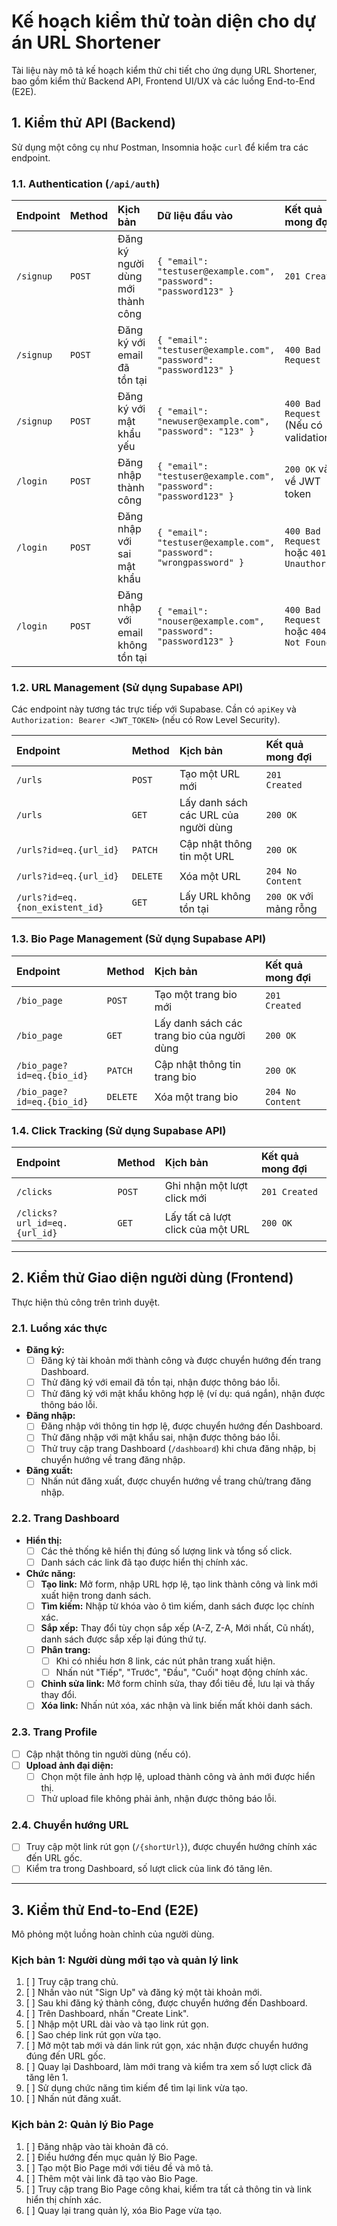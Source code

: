 # Kế hoạch kiểm thử toàn diện cho dự án URL Shortener

Tài liệu này mô tả kế hoạch kiểm thử chi tiết cho ứng dụng URL Shortener, bao gồm kiểm thử Backend API, Frontend UI/UX và các luồng End-to-End (E2E).

## 1. Kiểm thử API (Backend)

Sử dụng một công cụ như Postman, Insomnia hoặc `curl` để kiểm tra các endpoint.

### 1.1. Authentication (`/api/auth`)

| Endpoint | Method | Kịch bản | Dữ liệu đầu vào | Kết quả mong đợi |
| :--- | :--- | :--- | :--- | :--- |
| `/signup` | `POST` | Đăng ký người dùng mới thành công | `{ "email": "testuser@example.com", "password": "password123" }` | `201 Created` |
| `/signup` | `POST` | Đăng ký với email đã tồn tại | `{ "email": "testuser@example.com", "password": "password123" }` | `400 Bad Request` |
| `/signup` | `POST` | Đăng ký với mật khẩu yếu | `{ "email": "newuser@example.com", "password": "123" }` | `400 Bad Request` (Nếu có validation) |
| `/login` | `POST` | Đăng nhập thành công | `{ "email": "testuser@example.com", "password": "password123" }` | `200 OK` và trả về JWT token |
| `/login` | `POST` | Đăng nhập với sai mật khẩu | `{ "email": "testuser@example.com", "password": "wrongpassword" }` | `400 Bad Request` hoặc `401 Unauthorized` |
| `/login` | `POST` | Đăng nhập với email không tồn tại | `{ "email": "nouser@example.com", "password": "password123" }` | `400 Bad Request` hoặc `404 Not Found` |

### 1.2. URL Management (Sử dụng Supabase API)

Các endpoint này tương tác trực tiếp với Supabase. Cần có `apiKey` và `Authorization: Bearer <JWT_TOKEN>` (nếu có Row Level Security).

| Endpoint | Method | Kịch bản | Kết quả mong đợi |
| :--- | :--- | :--- | :--- |
| `/urls` | `POST` | Tạo một URL mới | `201 Created` |
| `/urls` | `GET` | Lấy danh sách các URL của người dùng | `200 OK` |
| `/urls?id=eq.{url_id}` | `PATCH` | Cập nhật thông tin một URL | `200 OK` |
| `/urls?id=eq.{url_id}` | `DELETE` | Xóa một URL | `204 No Content` |
| `/urls?id=eq.{non_existent_id}` | `GET` | Lấy URL không tồn tại | `200 OK` với mảng rỗng |

### 1.3. Bio Page Management (Sử dụng Supabase API)

| Endpoint | Method | Kịch bản | Kết quả mong đợi |
| :--- | :--- | :--- | :--- |
| `/bio_page` | `POST` | Tạo một trang bio mới | `201 Created` |
| `/bio_page` | `GET` | Lấy danh sách các trang bio của người dùng | `200 OK` |
| `/bio_page?id=eq.{bio_id}` | `PATCH` | Cập nhật thông tin trang bio | `200 OK` |
| `/bio_page?id=eq.{bio_id}` | `DELETE` | Xóa một trang bio | `204 No Content` |

### 1.4. Click Tracking (Sử dụng Supabase API)

| Endpoint | Method | Kịch bản | Kết quả mong đợi |
| :--- | :--- | :--- | :--- |
| `/clicks` | `POST` | Ghi nhận một lượt click mới | `201 Created` |
| `/clicks?url_id=eq.{url_id}` | `GET` | Lấy tất cả lượt click của một URL | `200 OK` |

---

## 2. Kiểm thử Giao diện người dùng (Frontend)

Thực hiện thủ công trên trình duyệt.

### 2.1. Luồng xác thực

- **Đăng ký:**
  - [ ] Đăng ký tài khoản mới thành công và được chuyển hướng đến trang Dashboard.
  - [ ] Thử đăng ký với email đã tồn tại, nhận được thông báo lỗi.
  - [ ] Thử đăng ký với mật khẩu không hợp lệ (ví dụ: quá ngắn), nhận được thông báo lỗi.
- **Đăng nhập:**
  - [ ] Đăng nhập với thông tin hợp lệ, được chuyển hướng đến Dashboard.
  - [ ] Thử đăng nhập với mật khẩu sai, nhận được thông báo lỗi.
  - [ ] Thử truy cập trang Dashboard (`/dashboard`) khi chưa đăng nhập, bị chuyển hướng về trang đăng nhập.
- **Đăng xuất:**
  - [ ] Nhấn nút đăng xuất, được chuyển hướng về trang chủ/trang đăng nhập.

### 2.2. Trang Dashboard

- **Hiển thị:**
  - [ ] Các thẻ thống kê hiển thị đúng số lượng link và tổng số click.
  - [ ] Danh sách các link đã tạo được hiển thị chính xác.
- **Chức năng:**
  - [ ] **Tạo link:** Mở form, nhập URL hợp lệ, tạo link thành công và link mới xuất hiện trong danh sách.
  - [ ] **Tìm kiếm:** Nhập từ khóa vào ô tìm kiếm, danh sách được lọc chính xác.
  - [ ] **Sắp xếp:** Thay đổi tùy chọn sắp xếp (A-Z, Z-A, Mới nhất, Cũ nhất), danh sách được sắp xếp lại đúng thứ tự.
  - [ ] **Phân trang:**
    - [ ] Khi có nhiều hơn 8 link, các nút phân trang xuất hiện.
    - [ ] Nhấn nút "Tiếp", "Trước", "Đầu", "Cuối" hoạt động chính xác.
  - [ ] **Chỉnh sửa link:** Mở form chỉnh sửa, thay đổi tiêu đề, lưu lại và thấy thay đổi.
  - [ ] **Xóa link:** Nhấn nút xóa, xác nhận và link biến mất khỏi danh sách.

### 2.3. Trang Profile

- [ ] Cập nhật thông tin người dùng (nếu có).
- [ ] **Upload ảnh đại diện:**
  - [ ] Chọn một file ảnh hợp lệ, upload thành công và ảnh mới được hiển thị.
  - [ ] Thử upload file không phải ảnh, nhận được thông báo lỗi.

### 2.4. Chuyển hướng URL

- [ ] Truy cập một link rút gọn (`/{shortUrl}`), được chuyển hướng chính xác đến URL gốc.
- [ ] Kiểm tra trong Dashboard, số lượt click của link đó tăng lên.

---

## 3. Kiểm thử End-to-End (E2E)

Mô phỏng một luồng hoàn chỉnh của người dùng.

### Kịch bản 1: Người dùng mới tạo và quản lý link

1.  [ ] Truy cập trang chủ.
2.  [ ] Nhấn vào nút "Sign Up" và đăng ký một tài khoản mới.
3.  [ ] Sau khi đăng ký thành công, được chuyển hướng đến Dashboard.
4.  [ ] Trên Dashboard, nhấn "Create Link".
5.  [ ] Nhập một URL dài vào và tạo link rút gọn.
6.  [ ] Sao chép link rút gọn vừa tạo.
7.  [ ] Mở một tab mới và dán link rút gọn, xác nhận được chuyển hướng đúng đến URL gốc.
8.  [ ] Quay lại Dashboard, làm mới trang và kiểm tra xem số lượt click đã tăng lên 1.
9.  [ ] Sử dụng chức năng tìm kiếm để tìm lại link vừa tạo.
10. [ ] Nhấn nút đăng xuất.

### Kịch bản 2: Quản lý Bio Page

1.  [ ] Đăng nhập vào tài khoản đã có.
2.  [ ] Điều hướng đến mục quản lý Bio Page.
3.  [ ] Tạo một Bio Page mới với tiêu đề và mô tả.
4.  [ ] Thêm một vài link đã tạo vào Bio Page.
5.  [ ] Truy cập trang Bio Page công khai, kiểm tra tất cả thông tin và link hiển thị chính xác.
6.  [ ] Quay lại trang quản lý, xóa Bio Page vừa tạo.
